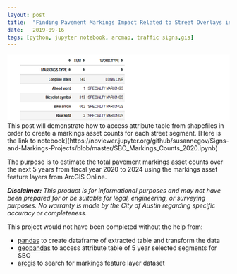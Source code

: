 ```yaml
---
layout: post
title:  "Finding Pavement Markings Impact Related to Street Overlays in 2020"
date:   2019-09-16
tags: [python, jupyter notebook, arcmap, traffic signs,gis]
---
```

<img src="../assets/images/counts_table_thumbnail.png" height=150 width=800 />
This post will demonstrate how to access attribute table from shapefiles in order to create a markings asset counts for each street segment.
[Here is the link to notebook](https://nbviewer.jupyter.org/github/susannegov/Signs-and-Markings-Projects/blob/master/SBO_Markings_Counts_2020.ipynb)

<!--more-->

The purpose is to estimate the total pavement markings asset counts over the next 5 years from fiscal year 2020 to 2024 using the markings asset feature layers from ArcGIS Online.

<i><b>Disclaimer:</b> This product is for informational purposes and may not have been prepared for or be suitable for legal, engineering, or surveying purposes. No warranty is made by the City of Austin regarding specific accuracy or completeness.</i>

This project would not have been completed without the help from:
- [pandas](https://pandas.pydata.org/) to create dataframe of extracted table and transform the data
- [geopandas](http://geopandas.org/mapping.html) to access attribute table of 5 year selected segments for SBO
- [arcgis](https://esri.github.io/arcgis-python-api/apidoc/html/) to search for markings feature layer dataset
